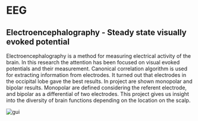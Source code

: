 # EEG

##  Electroencephalography - Steady state visually evoked potential

Electroencephalography is a method for measuring electrical activity of the
brain. In this research the attention has been focused on visual evoked
potentials and their measurement. Canonical correlation algorithm is used for
extracting information from electrodes. It turned out that electrodes in the 
occipital lobe gave the best results. In project are shown monopolar and bipolar
results. Monopolar are defined considering the referent electrode, and bipolar
as a differential of two electrodes.
This project gives us insight into the diversity of brain functions depending 
on the location on the scalp.


![gui](https://user-images.githubusercontent.com/24511950/29147627-806c911c-7d68-11e7-8337-56ccd6586325.PNG)

